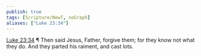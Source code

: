 ```yaml
---
publish: true
tags: [Scripture/NewT, noGraph]
aliases: ["Luke 23:34"]
---
```

[Luke 23:34](https://churchofjesuschrist.org/study/scriptures/nt/luke/23?lang=eng&id=p34#p34) ¶ Then said Jesus, Father, forgive them; for they know not what they do. And they parted his raiment, and cast lots.
